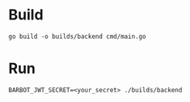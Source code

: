 # Build
```
go build -o builds/backend cmd/main.go
```

# Run
```
BARBOT_JWT_SECRET=<your_secret> ./builds/backend
```
